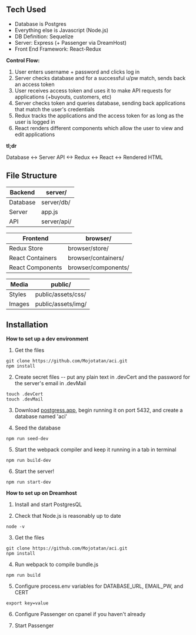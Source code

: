 ## Tech Used
* Database is Postgres
* Everything else is Javascript (Node.js)
* DB Definition: Sequelize
* Server: Express (+ Passenger via DreamHost)
* Front End Framework: React-Redux

**Control Flow:**
1. User enters username + password and clicks log in
2. Server checks database and for a successful u/pw match, sends back an access token
3. User receives access token and uses it to make API requests for applications (+buyouts, customers, etc)
4. Server checks token and queries database, sending back applications that match the user's credentials
5. Redux tracks the applications and the access token for as long as the user is logged in
6. React renders different components which allow the user to view and edit applications

**tl;dr**
<p>Database <-> Server API <-> Redux <-> React <-> Rendered HTML</p>


## File Structure

Backend | server/
------- | ---------
Database | server/db/
Server | app.js
API | server/api/

Frontend | browser/
-------- | ----------
Redux Store | browser/store/
React Containers | browser/containers/ <!-- Containers are aware of state -->
React Components | browser/components/ <!-- Components are purely for rendering elements -->

Media | public/
----- | ---------
Styles | public/assets/css/
Images | public/assets/img/


## Installation

**How to set up a dev environment**
1. Get the files <!-- make sure to find or create secrets -->

```
git clone https://github.com/Mojotatan/aci.git
npm install
```

2. Create secret files -- put any plain text in .devCert and the password for the server's email in .devMail

```
touch .devCert
touch .devMail
```

3. Download [postgress.app](https://postgresapp.com/), begin running it on port 5432, and create a database named 'aci'

4. Seed the database

```
npm run seed-dev
```

5. Start the webpack compiler and keep it running in a tab in terminal

```
npm run build-dev
```

6. Start the server!
<!-- The default port is 1337 (localhost:1337) but you can change this in app.js -->
```
npm run start-dev
```

**How to set up on Dreamhost**
1. Install and start PostgresQL

2. Check that Node.js is reasonably up to date

```
node -v
```

3. Get the files

```
git clone https://github.com/Mojotatan/aci.git
npm install
```

4. Run webpack to compile bundle.js

```
npm run build
```

5. Configure process.env variables for DATABASE_URL, EMAIL_PW, and CERT

```
export key=value
```

6. Configure Passenger on cpanel if you haven't already

7. Start Passenger